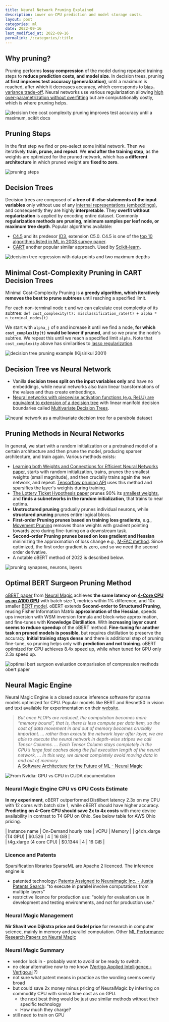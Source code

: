 ```yaml
---
title: Neural Network Pruning Explained
description: Lower on-CPU prediction and model storage costs.
layout: post
categories: ml
date: 2022-09-16
last_modified_at: 2022-09-16
permalink: /:categories/:title
---
```



## Why pruning?
Pruning performs **lossy compression** of the model during repeated training steps to **reduce prediction costs, and model size**.
In decision trees, pruning **at first improves test accuracy (generalization)**, until a maximum is reached, after which it decreases accuracy, which corresponds to [bias-variance trade-off](/ml/double-descent-contrary-to-bias-variance-trade-off).
Neural networks use various regularization allowing [high over-parametrization without overfitting](/ml/double-descent-contrary-to-bias-variance-trade-off) but are computationally costly, which is where pruning helps.

![decision tree cost complexity pruning improves test accuracy until a maximum, scikit docs](/images/decision_tree_cost_complexity_pruning__improves_test_accuracy_until_a_maximum__scikit_docs.png) 


## Pruning Steps
In the first step we find or pre-select some initial network.
Then we iteratively **train, prune, and repeat**.
We **end after the training step**, as the weights are optimized for the pruned network, which has **a different architecture** in which pruned weight are **fixed to zero**.

![pruning steps](/images/pruning_steps__han_2015.png)

## Decision Trees
Decision trees are composed of **a tree of if-else statements of the input variables** only without use of any [internal representations (embeddings)](/ml/Embeddings-in-Machine-Learning-Explained), and consequently they are highly **interpretable**.
They **overfit without regularization** is applied by encoding entire dataset.
Commonly **regularization methods are pruning, minimum samples per leaf node, or maximum tree depth**.
Popular algorithms available:
- [C4.5](https://www.amazon.com/C4-5-Programs-Machine-Learning-Kaufmann/dp/1558602380) and its predesor [ID3](https://link.springer.com/content/pdf/10.1007/BF00116251.pdf), extension C5.0. C4.5 is one of the [top 10 algorithms listed in ML in 2008 survey paper](http://www.cs.umd.edu/~samir/498/10Algorithms-08.pdf).
- [CART](https://www.amazon.com/Classification-Regression-Wadsworth-Statistics-Probability/dp/0412048418/) another popular similar approach. Used by [Scikit-learn](https://scikit-learn.org/stable/modules/tree.html#classification).

[//]: # (![decision tree Iris dataset, Scikit documentation]&#40;/images/decision_tree_iris_dataset__scikit_docs.png&#41;)
![decision tree regression with data points and two maximum depths](/images/decision_tree_regression_with_data_points_and_two_maximum_depths.png)


## Minimal Cost-Complexity Pruning in CART Decision Trees
Minimal Cost-Complexity Pruning is **a greedy algorithm, which iteratively removes the best to prune subtrees** until reaching a specified limit.

For each non-terminal node `t` and we can calculate cost complexity of its subtree:
`def cost_complexity(t): misclassification_rate(t) + alpha * n_terminal_nodes(t)`

We start with `alpha_j` of `0` and increase it until we find a node, **for which `cost_complexity(t)` would be lower if pruned**, and so we prune the node's subtree.
We repeat this until we reach a specified limit `alpha`.
Note that `cost_complexity` above has similarities to [lasso regularization](https://en.wikipedia.org/wiki/Lasso_(statistics)).

![decision tree pruning example (Kijsirikul 2001)](/images/decision_tree_pruning__kijsirikul_2001.png)


## Decision Tree vs Neural Network
- Vanilla **decision trees split on the input variables only** and have no embeddings, while neural networks also train linear transformations of the values and thus create embeddings.
- [Neural networks with piecewise activation functions (e.g. ReLU) are equivalent to extension of a decision tree](https://arxiv.org/pdf/2210.05189.pdf) with linear manifold decision boundaries called [Multivariate Decision Trees](https://link.springer.com/content/pdf/10.1023/A:1022607123649.pdf).

![neural network as a multivariate decision tree for a parabola dataset](/images/neural_networks_are_decision_trees__aytekin_2022.png)


## Pruning Methods in Neural Networks
In general, we start with a random initialization or a pretrained model of a certain architecture and then prune the model, producing sparser architecture, and train again. Various methods exists:
- [Learning both Weights and Connections for Efficient Neural Networks paper](https://arxiv.org/pdf/1506.02626.pdf), starts with random initialization, trains, prunes the smallest weights (small magnitude), and then crucially trains again the new network, and repeat. [Tensorflow pruning API](https://blog.tensorflow.org/2019/05/tf-model-optimization-toolkit-pruning-API.html) uses this method and sparsifies the layer's weights during training.
- [The Lottery Ticket Hypothesis paper](https://arxiv.org/pdf/1803.03635.pdf) prunes 90% its [smallest weights](https://arxiv.org/pdf/1506.02626.pdf), and **finds a subnetworks in the random initialization**, that trains to near optima.
- **Unstructured pruning** gradually prunes individual neurons, while **structured pruning** prunes entire logical blocs.
- **First-order Pruning prunes based on training loss gradients**, e.g., [Movement Pruning](https://aclanthology.org/2021.emnlp-main.829.pdf) removes those weights with gradient pointing towards zero during fine-tuning on a downstream task.
- **Second-order Pruning prunes based on loss gradient and Hessian** minimizing the approximation of loss change e.g., [M-FAC method](https://arxiv.org/pdf/2107.03356.pdf). Since optimized, the first order gradient is zero, and so we need the second order derivative.
- A notable oBERT method of 2022 is described below.


![pruning synapses, neurons, layers](/images/pruning_both_synapses_and_neuron_nodes_han_2015.png)


## Optimal BERT Surgeon Pruning Method
[oBERT paper](https://arxiv.org/pdf/2203.07259.pdf) from [Neural Magic](https://neuralmagic.com/blog/obert/) achieves **the same latency on [4-Core CPU as on A100 GPU](https://neuralmagic.com/wp-content/uploads/2022/09/Conference-Slides-Graphs-18.png)** with batch size 1, metrics within 1% difference, and 10x smaller [BERT model](/ml/transformers-self-attention-mechanism-simplified).
oBERT extends **Second-order to Structured Pruning**, reusing Fisher Information Matrix **approximation of the Hessian**, speeds ups inversion with WSM inversion formula and block-wise approximation, and fine-tunes with **Knowledge Distillation**.
With **increasing layer count seems to reduce speedup** of the oBERT method.
**Fine-tuning for another task on pruned models is possible**, but requires distillation to preserve the accuracy.
**Initial training stays dense** and there is additional step of pruning fine-tune, so pruning helps only with **prediction and not training**.
oBERT optimized for CPU achieves 8.4x speed up, while when tuned for GPU only 2.3x speed up.

![optimal bert surgeon evaluation  comparission of compression methods  obert paper](/images/optimal-bert-surgeon-evaluation--comparission-of-compression-methods--obert-paper.png)


## Neural Magic Engine
Neural Magic Engine is a closed source inference software for sparse models optimized for CPU.
Popular models like BERT and Resnet50 in vision and text available for experimentation on their [website](https://sparsezoo.neuralmagic.com/).

<blockquote class="blockquote text-right">
  <i class="mb-0">
    But once FLOPs are reduced, the computation becomes more “memory bound”, that is, there is less compute per data item, so the cost of data movement in and out of memory becomes crucially important. ...
    rather than execute the network layer after layer, we are able to execute the neural network in depth-wise stripes we call Tensor Columns. ... Each Tensor Column stays completely in the CPU’s large fast caches along the full execution length of the neural network, ... In this way, we almost completely avoid moving data in and out of memory.
  </i>
  <footer class="blockquote-footer">
	  <a href="https://neuralmagic.com/technology/">A Software Architecture for the Future of ML - Neural Magic</a>
  </footer>
</blockquote>

![From Nvidia: GPU vs CPU in CUDA documentation](/images/sru-cpu-vs-gpu.png)



### Neural Magic Engine CPU vs GPU Costs Estimate
**In my experiment**, oBERT outperformed Distilbert latency 2.3x on my CPU with 12 cores with batch size 1, while oBERT should have higher accuracy.
**Predicting on 4-Core CPU should save 2x to 4x costs** with more device availability in contrast to T4 GPU on Ohio.
See below table for AWS Ohio pricing.

| Instance name | On-Demand hourly rate | vCPU  |  Memory  | 
| g4dn.xlarge (T4 GPU)  |   $0.526  |   4  |   16 GiB  |   
| t4g.xlarge  (4 core CPU) |   $0.1344  |   4  |   16 GiB  |  


### Licence and Patents
Sparsification libraries SparseML are Apache 2 licenced.
The inference engine is
  - patented technology: [Patents Assigned to Neuralmagic Inc. - Justia Patents Search](https://patents.justia.com/assignee/neuralmagic-inc): "to execute in parallel involve computations from multiple layers"
  - restrictive licence for production use: "solely for evaluation  use in development and testing environments, and not for production use."


### Neural Magic Management
**Nir Shavit won Dijkstra price and Godel price** for research in computer science, mainly in memory and parallel computation.
Other [ML Performance Research Papers on Neural Magic](https://neuralmagic.com/resources/technical-papers/)


### Neural Magic Summary
- vendor lock in - probably want to avoid or be ready to switch.
- no clear alternative now to me know ([Vertigo Applied Intelligence - Vertigo.ai](https://vertigo.ai/) ?)
- not sure what patent means in practice as the wording seems overly broad
- but could save 2x money minus pricing of NeuralMagic by inferring on commodity CPU with similar time cost as on GPU. 
	- the next best thing would be just use similar methods without their specific technology
	- How much they charge?
- still need to train on GPU
 
